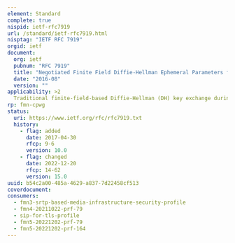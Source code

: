 ```yaml
---
element: Standard
complete: true
nispid: ietf-rfc7919
url: /standard/ietf-rfc7919.html
nisptag: "IETF RFC 7919"
orgid: ietf
document:
  org: ietf
  pubnum: "RFC 7919"
  title: "Negotiated Finite Field Diffie-Hellman Ephemeral Parameters for Transport Layer Security (TLS)"
  date: "2016-08"
  version: ""
applicability: >2
  Traditional finite-field-based Diffie-Hellman (DH) key exchange during the Transport Layer Security (TLS) handshake suffers from a number of security, interoperability, and efficiency shortcomings. These shortcomings arise from lack of clarity about which DH group parameters TLS servers should offer and clients should accept. This document offers a solution to these shortcomings for compatible peers by using a section of the TLS Supported Groups Registry (renamed from EC Named Curve Registry by this document) to establish common finite field DH parameters with known structure and a mechanism for peers to negotiate support for these groups.
rp: fmn-cpwg
status:
  uri: https://www.ietf.org/rfc/rfc7919.txt
  history: 
    - flag: added
      date: 2017-04-30
      rfcp: 9-6
      version: 10.0
    - flag: changed
      date: 2022-12-20
      rfcp: 14-62
      version: 15.0
uuid: b54c2a00-485a-4629-a837-7d22458cf513
coverdocument:
consumers:
  - fmn3-srtp-based-media-infrastructure-security-profile
  - fmn4-20211022-prf-79
  - sip-for-tls-profile
  - fmn5-20221202-prf-79
  - fmn5-20221202-prf-164
---
```

